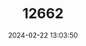 ---
title: "12662"
category: "Phengaris nausithous"
draft: false
date: 2024-02-22 13:03:50
languages:
  English: ["Dusky Large Blue"]
---